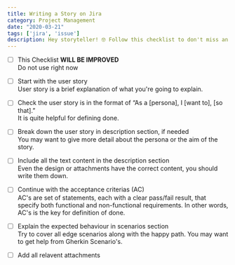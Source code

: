 ```yaml
---
title: Writing a Story on Jira
category: Project Management
date: "2020-03-21"
tags: ['jira', 'issue']
description: Hey storyteller! 🤓 Follow this checklist to don't miss any point while writing a story.
---
```


- [ ] This Checklist **WILL BE IMPROVED**  
Do not use right now

- [ ] Start with the user story  
User story is a brief explanation of what you're going to explain. 

- [ ] Check the user story is in the format of “As a [persona], I [want to], [so that].”   
It is quite helpful for defining done.

- [ ] Break down the user story in description section, if needed  
You may want to give more detail about the persona or the aim of the story. 

- [ ] Include all the text content in the description section  
Even the design or attachments have the correct content, you should write them down.

- [ ] Continue with the acceptance criterias (AC)  
AC's are set of statements, each with a clear pass/fail result, that specify both functional and non-functional requirements. In other words, AC's is the key for definition of done.

- [ ] Explain the expected behaviour in scenarios section  
Try to cover all edge scenarios along with the happy path. You may want to get help from Gherkin Scenario's.

- [ ] Add all relavent attachments  
